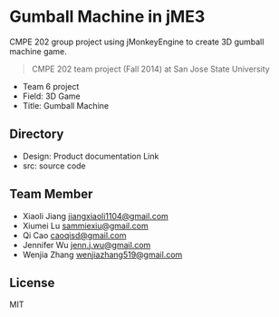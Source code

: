 Gumball Machine in jME3
====================

CMPE 202 group project using jMonkeyEngine to create 3D gumball machine game.

> CMPE 202 team project (Fall 2014)
> at San Jose State University
 - Team 6 project
 - Field: 3D Game 
 - Title: Gumball Machine

Directory
-----------
 - Design: Product documentation Link
 - src:	source code
 
Team Member
--------------
* Xiaoli Jiang <jiangxiaoli1104@gmail.com>
* Xiumei Lu <sammiexiu@gmail.com>
* Qi Cao <caoqisd@gmail.com>
* Jennifer Wu <jenn.j.wu@gmail.com>
* Wenjia Zhang <wenjiazhang519@gmail.com>

License
----

MIT

